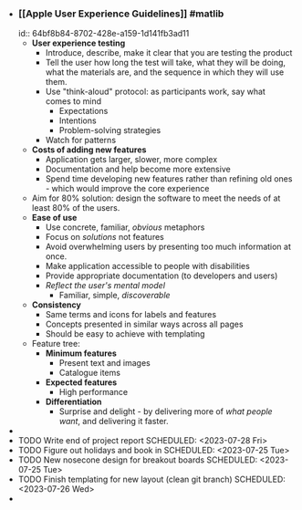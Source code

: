 - ### [[Apple User Experience Guidelines]] #matlib
  id:: 64bf8b84-8702-428e-a159-1d141fb3ad11
	- **User experience testing**
		- Introduce, describe, make it clear that you are testing the product
		- Tell the user how long the test will take, what they will be doing, what the materials are, and the sequence in which they will use them.
		- Use "think-aloud" protocol: as participants work, say what comes to mind
			- Expectations
			- Intentions
			- Problem-solving strategies
		- Watch for patterns
	- **Costs of adding new features**
		- Application gets larger, slower, more complex
		- Documentation and help become more extensive
		- Spend time developing new features rather than refining old ones - which would improve the core experience
	- Aim for 80% solution: design the software to meet the needs of at least 80% of the users.
	- **Ease of use**
		- Use concrete, familiar, *obvious* metaphors
		- Focus on *solutions* not features
		- Avoid overwhelming users by presenting too much information at once.
		- Make application accessible to people with disabilities
		- Provide appropriate documentation (to developers and users)
		- *Reflect the user's mental model*
			- Familiar, simple, *discoverable*
	- **Consistency**
		- Same terms and icons for labels and features
		- Concepts presented in similar ways across all pages
		- Should be easy to achieve with templating
	- Feature tree:
		- **Minimum features**
			- Present text and images
			- Catalogue items
		- **Expected features**
			- High performance
		- **Differentiation**
			- Surprise and delight - by delivering more of *what people want*, and delivering it faster.
-
- TODO Write end of project report
  SCHEDULED: <2023-07-28 Fri>
- TODO Figure out holidays and book in
  SCHEDULED: <2023-07-25 Tue>
- TODO New nosecone design for breakout boards
  SCHEDULED: <2023-07-25 Tue>
- TODO Finish templating for new layout (clean git branch)
  SCHEDULED: <2023-07-26 Wed>
-